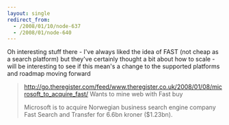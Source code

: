 ```yaml
---
layout: single
redirect_from:
  - /2008/01/10/node-637
  - /2008/01/node-640
---
```


Oh interesting stuff there - I've always liked the idea of FAST (not cheap as a search platform) but they've certainly thought a bit about how to scale - will be interesting to see if this mean's a change to the supported platforms and roadmap moving forward

> http://go.theregister.com/feed/www.theregister.co.uk/2008/01/08/microsoft_to_acquire_fast/
> Wants to mine web with Fast buy
>
> Microsoft is to acquire Norwegian business search engine company Fast Search and Transfer for 6.6bn kroner ($1.23bn).
